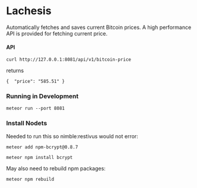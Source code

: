 # Lachesis

Automatically fetches and saves current Bitcoin prices.
A high performance API is provided for fetching current price.

#### API

`curl http://127.0.0.1:8081/api/v1/bitcoin-price`

returns

`{  "price": "585.51" }`

### Running in Development
`meteor run --port 8081`

### Install Nodets

Needed to run this so nimble:restivus would not error:

`meteor add npm-bcrypt@0.8.7`

`meteor npm install bcrypt`

May also need to rebuild npm packages:

`meteor npm rebuild`